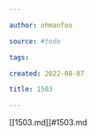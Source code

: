 ```yaml
---

author: ohmanfoo

source: #todo

tags: 

created: 2022-08-07

title: 1503

---
```

[[1503.md]]#1503.md